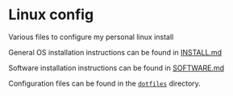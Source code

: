 # Linux config
Various files to configure my personal linux install

General OS installation instructions can be found in [INSTALL.md](./INSTALL.md)

Software installation instructions can be found in [SOFTWARE.md](./SOFTWARE.md)

Configuration files can be found in the [`dotfiles`](./dotfiles/) directory.
